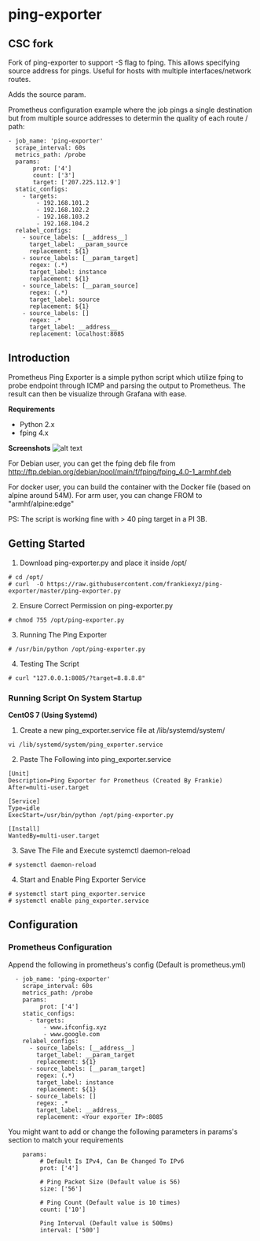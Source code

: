 # ping-exporter

## CSC fork

Fork of ping-exporter to support -S flag to fping. This allows specifying source address for pings. Useful for hosts with multiple interfaces/network routes.

Adds the source param.

Prometheus configuration example where the job pings a single destination but from multiple source addresses to determin the quality of each route / path:

```
- job_name: 'ping-exporter'
  scrape_interval: 60s
  metrics_path: /probe
  params:
       prot: ['4']
       count: ['3']
       target: ['207.225.112.9']
  static_configs:
    - targets:
        - 192.168.101.2
        - 192.168.102.2
        - 192.168.103.2
        - 192.168.104.2
  relabel_configs:
    - source_labels: [__address__]
      target_label: __param_source
      replacement: ${1}
    - source_labels: [__param_target]
      regex: (.*)
      target_label: instance
      replacement: ${1}
    - source_labels: [__param_source]
      regex: (.*)
      target_label: source
      replacement: ${1}
    - source_labels: []
      regex: .*
      target_label: __address__
      replacement: localhost:8085
```



## Introduction

Prometheus Ping Exporter is a simple python script which utilize fping to probe endpoint through ICMP and parsing the output to Prometheus. The result can then be visualize through Grafana with ease.

**Requirements**
- Python 2.x
- fping 4.x

**Screenshots**
![alt text](https://raw.githubusercontent.com/frankiexyz/ping-exporter/master/ping.png)

For Debian user, you can get the fping deb file from http://ftp.debian.org/debian/pool/main/f/fping/fping_4.0-1_armhf.deb

For docker user, you can build the container with the Docker file (based on alpine around 54M). For arm user, you can change FROM to "armhf/alpine:edge"

PS: The script is working fine with > 40 ping target in a PI 3B.

## Getting Started

1. Download ping-exporter.py and place it inside /opt/
```
# cd /opt/
# curl  -O https://raw.githubusercontent.com/frankiexyz/ping-exporter/master/ping-exporter.py
```

2. Ensure Correct Permission on ping-exporter.py
```
# chmod 755 /opt/ping-exporter.py
```

3. Running The Ping Exporter
```
# /usr/bin/python /opt/ping-exporter.py
```

4. Testing The Script
```
# curl "127.0.0.1:8085/?target=8.8.8.8"
```

### Running Script On System Startup

**CentOS 7 (Using Systemd)**

1. Create a new ping_exporter.service file at /lib/systemd/system/
```
vi /lib/systemd/system/ping_exporter.service
```

2. Paste The Following into ping_exporter.service

```
[Unit]
Description=Ping Exporter for Prometheus (Created By Frankie)
After=multi-user.target

[Service]
Type=idle
ExecStart=/usr/bin/python /opt/ping-exporter.py

[Install]
WantedBy=multi-user.target
```

3. Save The File and Execute systemctl daemon-reload
```
# systemctl daemon-reload
```

4. Start and Enable Ping Exporter Service
```
# systemctl start ping_exporter.service
# systemctl enable ping_exporter.service
```

## Configuration

### Prometheus Configuration

Append the following in prometheus's config (Default is prometheus.yml)

```
  - job_name: 'ping-exporter'
    scrape_interval: 60s
    metrics_path: /probe
    params:
         prot: ['4']
    static_configs:
      - targets:
          - www.ifconfig.xyz
          - www.google.com
    relabel_configs:
      - source_labels: [__address__]
        target_label: __param_target
        replacement: ${1}
      - source_labels: [__param_target]
        regex: (.*)
        target_label: instance
        replacement: ${1}
      - source_labels: []
        regex: .*
        target_label: __address__
        replacement: <Your exporter IP>:8085
```

You might want to add or change the following parameters in params's section to match your requirements

```
    params:
         # Default Is IPv4, Can Be Changed To IPv6
         prot: ['4']

         # Ping Packet Size (Default value is 56)
         size: ['56']

         # Ping Count (Default value is 10 times)
         count: ['10']

         Ping Interval (Default value is 500ms)
         interval: ['500']
```
